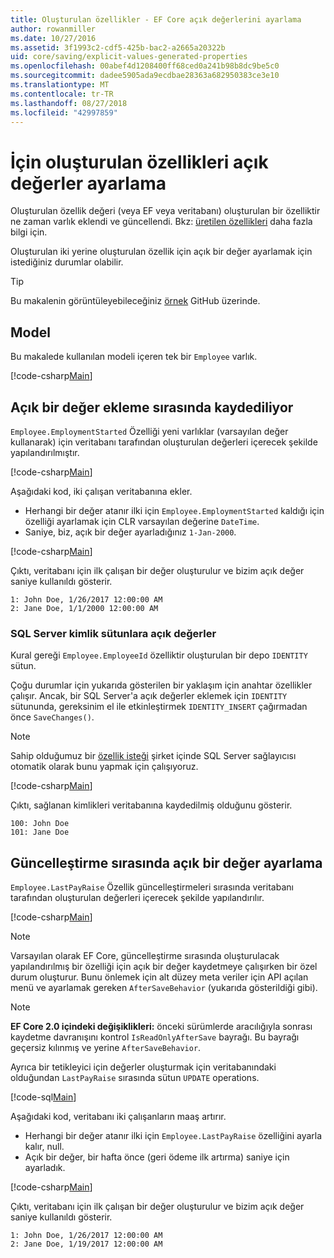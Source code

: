 ```yaml
---
title: Oluşturulan özellikler - EF Core açık değerlerini ayarlama
author: rowanmiller
ms.date: 10/27/2016
ms.assetid: 3f1993c2-cdf5-425b-bac2-a2665a20322b
uid: core/saving/explicit-values-generated-properties
ms.openlocfilehash: 00abef4d1208400ff68ced0a241b98b8dc9be5c0
ms.sourcegitcommit: dadee5905ada9ecdbae28363a682950383ce3e10
ms.translationtype: MT
ms.contentlocale: tr-TR
ms.lasthandoff: 08/27/2018
ms.locfileid: "42997859"
---
```

# <a name="setting-explicit-values-for-generated-properties"></a>İçin oluşturulan özellikleri açık değerler ayarlama

Oluşturulan özellik değeri (veya EF veya veritabanı) oluşturulan bir özelliktir ne zaman varlık eklendi ve güncellendi. Bkz: [üretilen özellikleri](../modeling/generated-properties.md) daha fazla bilgi için.

Oluşturulan iki yerine oluşturulan özellik için açık bir değer ayarlamak için istediğiniz durumlar olabilir.

> [!TIP]  
> Bu makalenin görüntüleyebileceğiniz [örnek](https://github.com/aspnet/EntityFramework.Docs/tree/master/samples/core/Saving/Saving/ExplicitValuesGenerateProperties/) GitHub üzerinde.

## <a name="the-model"></a>Model

Bu makalede kullanılan modeli içeren tek bir `Employee` varlık.

[!code-csharp[Main](../../../samples/core/Saving/Saving/ExplicitValuesGenerateProperties/Employee.cs#Sample)]

## <a name="saving-an-explicit-value-during-add"></a>Açık bir değer ekleme sırasında kaydediliyor

`Employee.EmploymentStarted` Özelliği yeni varlıklar (varsayılan değer kullanarak) için veritabanı tarafından oluşturulan değerleri içerecek şekilde yapılandırılmıştır.

[!code-csharp[Main](../../../samples/core/Saving/Saving/ExplicitValuesGenerateProperties/EmployeeContext.cs#EmploymentStarted)]

Aşağıdaki kod, iki çalışan veritabanına ekler.
* Herhangi bir değer atanır ilki için `Employee.EmploymentStarted` kaldığı için özelliği ayarlamak için CLR varsayılan değerine `DateTime`.
* Saniye, biz, açık bir değer ayarladığınız `1-Jan-2000`.

[!code-csharp[Main](../../../samples/core/Saving/Saving/ExplicitValuesGenerateProperties/Sample.cs#EmploymentStarted)]

Çıktı, veritabanı için ilk çalışan bir değer oluşturulur ve bizim açık değer saniye kullanıldı gösterir.

``` Console
1: John Doe, 1/26/2017 12:00:00 AM
2: Jane Doe, 1/1/2000 12:00:00 AM
```

### <a name="explicit-values-into-sql-server-identity-columns"></a>SQL Server kimlik sütunlara açık değerler

Kural gereği `Employee.EmployeeId` özelliktir oluşturulan bir depo `IDENTITY` sütun.

Çoğu durumlar için yukarıda gösterilen bir yaklaşım için anahtar özellikler çalışır. Ancak, bir SQL Server'a açık değerler eklemek için `IDENTITY` sütununda, gereksinim el ile etkinleştirmek `IDENTITY_INSERT` çağırmadan önce `SaveChanges()`.

> [!NOTE]  
> Sahip olduğumuz bir [özellik isteği](https://github.com/aspnet/EntityFramework/issues/703) şirket içinde SQL Server sağlayıcısı otomatik olarak bunu yapmak için çalışıyoruz.

[!code-csharp[Main](../../../samples/core/Saving/Saving/ExplicitValuesGenerateProperties/Sample.cs#EmployeeId)]

Çıktı, sağlanan kimlikleri veritabanına kaydedilmiş olduğunu gösterir.

``` Console
100: John Doe
101: Jane Doe
```

## <a name="setting-an-explicit-value-during-update"></a>Güncelleştirme sırasında açık bir değer ayarlama

`Employee.LastPayRaise` Özellik güncelleştirmeleri sırasında veritabanı tarafından oluşturulan değerleri içerecek şekilde yapılandırılır.

[!code-csharp[Main](../../../samples/core/Saving/Saving/ExplicitValuesGenerateProperties/EmployeeContext.cs#LastPayRaise)]

> [!NOTE]  
> Varsayılan olarak EF Core, güncelleştirme sırasında oluşturulacak yapılandırılmış bir özelliği için açık bir değer kaydetmeye çalışırken bir özel durum oluşturur. Bunu önlemek için alt düzey meta veriler için API açılan menü ve ayarlamak gereken `AfterSaveBehavior` (yukarıda gösterildiği gibi).

> [!NOTE]  
> **EF Core 2.0 içindeki değişiklikleri:** önceki sürümlerde aracılığıyla sonrası kaydetme davranışını kontrol `IsReadOnlyAfterSave` bayrağı. Bu bayrağı geçersiz kılınmış ve yerine `AfterSaveBehavior`.

Ayrıca bir tetikleyici için değerler oluşturmak için veritabanındaki olduğundan `LastPayRaise` sırasında sütun `UPDATE` operations.

[!code-sql[Main](../../../samples/core/Saving/Saving/ExplicitValuesGenerateProperties/employee_UPDATE.sql)]

Aşağıdaki kod, veritabanı iki çalışanların maaş artırır.
* Herhangi bir değer atanır ilki için `Employee.LastPayRaise` özelliğini ayarla kalır, null.
* Açık bir değer, bir hafta önce (geri ödeme ilk artırma) saniye için ayarladık.

[!code-csharp[Main](../../../samples/core/Saving/Saving/ExplicitValuesGenerateProperties/Sample.cs#LastPayRaise)]

Çıktı, veritabanı için ilk çalışan bir değer oluşturulur ve bizim açık değer saniye kullanıldı gösterir.

``` Console
1: John Doe, 1/26/2017 12:00:00 AM
2: Jane Doe, 1/19/2017 12:00:00 AM
```
